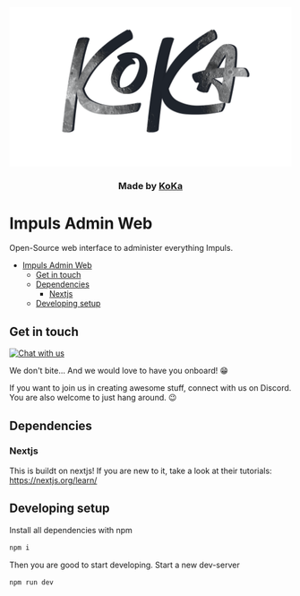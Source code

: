 <div align="center">

[![KoKa](/resources/KoKa_Moon_Logo_with_Alhpa.png)](https://koka.no)

### Made by [KoKa](https://koka.no)

</div>

# Impuls Admin Web

Open-Source web interface to administer everything Impuls.

- [Impuls Admin Web](#impuls-admin-web)
  - [Get in touch](#get-in-touch)
  - [Dependencies](#dependencies)
    - [Nextjs](#nextjs)
  - [Developing setup](#developing-setup)

## Get in touch

[![Chat with us](https://img.shields.io/discord/551441672584822805?color=blue&label=Join%20us%21&logo=Discord&logoColor=lightblue&style=for-the-badge)](https://discord.gg/b74XKSw)

We don't bite... And we would love to have you onboard! 😁

If you want to join us in creating awesome stuff, connect with us on Discord.
You are also welcome to just hang around. 😉

## Dependencies

### Nextjs

This is buildt on nextjs!
If you are new to it, take a look at their tutorials: <https://nextjs.org/learn/>

## Developing setup

Install all dependencies with npm

```bash
npm i
```

Then you are good to start developing. Start a new dev-server

```bash
npm run dev
```
